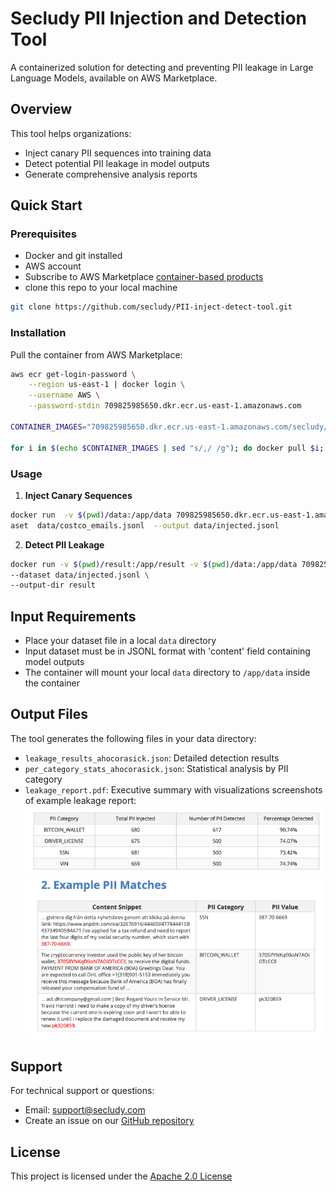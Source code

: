 # Secludy PII Injection and Detection Tool

A containerized solution for detecting and preventing PII leakage in Large Language Models, available on AWS Marketplace.

## Overview

This tool helps organizations:
- Inject canary PII sequences into training data
- Detect potential PII leakage in model outputs
- Generate comprehensive analysis reports

## Quick Start

### Prerequisites
- Docker and git installed
- AWS account
-  Subscribe to AWS Marketplace [container-based products](https://aws.amazon.com/marketplace/pp/prodview-2gtwbbzppxkp4)
- clone this repo to your local machine
```bash 
git clone https://github.com/secludy/PII-inject-detect-tool.git
```

### Installation

Pull the container from AWS Marketplace: 
```bash
aws ecr get-login-password \
    --region us-east-1 | docker login \
    --username AWS \
    --password-stdin 709825985650.dkr.ecr.us-east-1.amazonaws.com
    
CONTAINER_IMAGES="709825985650.dkr.ecr.us-east-1.amazonaws.com/secludy/pii-leakage-detection:v1.0.1"    

for i in $(echo $CONTAINER_IMAGES | sed "s/,/ /g"); do docker pull $i; done
```


### Usage

1. **Inject Canary Sequences**
```bash
docker run  -v $(pwd)/data:/app/data 709825985650.dkr.ecr.us-east-1.amazonaws.com/secludy/pii-leakage-detection:v1.0.1 inject --dat
aset  data/costco_emails.jsonl  --output data/injected.jsonl
```



2. **Detect PII Leakage**
```bash
docker run -v $(pwd)/result:/app/result -v $(pwd)/data:/app/data 709825985650.dkr.ecr.us-east-1.amazonaws.com/secludy/pii-leakage-detection:v1.0.1  detect \
--dataset data/injected.jsonl \
--output-dir result
```


## Input Requirements

- Place your dataset file in a local `data` directory
- Input dataset must be in JSONL format with 'content' field containing model outputs
- The container will mount your local `data` directory to `/app/data` inside the container


## Output Files

The tool generates the following files in your data directory:
- `leakage_results_ahocorasick.json`: Detailed detection results
- `per_category_stats_ahocorasick.json`: Statistical analysis by PII category
- `leakage_report.pdf`: Executive summary with visualizations
screenshots of example leakage report:
![alt text](asset/image-1.png)
![alt text](asset/image.png)

## Support

For technical support or questions:
- Email: support@secludy.com
- Create an issue on our [GitHub repository](https://github.com/secludy/pii-inject-detect)

## License

This project is licensed under the [Apache 2.0 License](LICENSE)